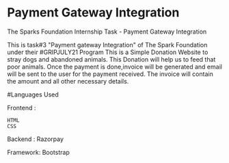 # Payment Gateway Integration

The Sparks Foundation Internship Task - Payment Gateway Integration

This is task#3 "Payment gateway Integration" of The Spark Foundation under their #GRIPJULY21 Program 
This is a Simple Donation Website to stray dogs and abandoned animals.
This Donation will help us to feed that poor animals.
Once the payment is done,invoice will be generated and email will be sent to the user for the payment received. 
The invoice will contain the amount and all other necessary details.

#Languages Used

Frontend :

    HTML
    CSS

Backend : Razorpay

Framework: Bootstrap